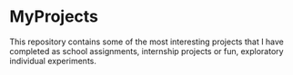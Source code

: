 # MyProjects

This repository contains some of the most interesting projects that I have completed as school assignments, internship projects or fun, exploratory individual experiments.
